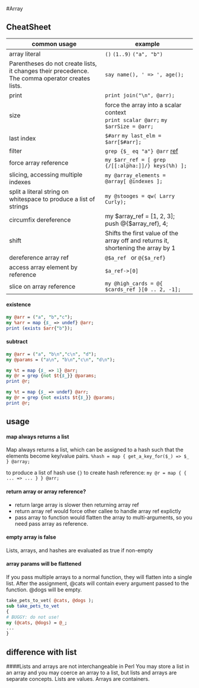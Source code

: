 #Array

## CheatSheet

| common usage  | example|
| ------------- | ------------- |
| array literal  | `()` `(1..9)` `("a", "b")`  |
|Parentheses do not create lists, it changes their precedence. The comma operator creates lists.|`say name(), ' => ', age();`|
| print | `print join("\n", @arr);` |
|size|force the array into a scalar context <br> `print scalar @arr;` `my $arrSize = @arr;`|
|last index| `$#arr` `my last_elm = $arr[$#arr];`|
|filter| `grep {$_ eq "a"} @arr` [ref](http://perldoc.perl.org/functions/grep.html)|
|force array reference|	`my $arr_ref = [ grep {/[[:alpha:]]/} keys(%h) ];`|
|slicing, accessing multiple indexes| `my @array_elements = @array[ @indexes ];`|
|split a literal string on whitespace to produce a list of strings|`my @stooges = qw( Larry Curly);`|
|circumfix dereference|my $array_ref = [1, 2, 3]; <br> push @{$array_ref}, 4;|
|shift| Shifts the first value of the array off and returns it, shortening the array by 1|
|dereference array ref| `@$a_ref ` or `@{$a_ref}` |
|access array element by reference| `$a_ref->[0]`|
|slice on array reference|`my @high_cards = @{ $cards_ref }[0 .. 2, -1];`|

#### existence

```perl
my @arr = ("a", "b","c");
my %arr = map {$_ => undef} @arr;
print (exists $arr{"b"});
```

#### subtract

```perl
my @arr = ("a", "b\n","c\n", "d");
my @params = ("a\n", "b\n","c\n", "d\n");

my %t = map {$_ => 1} @arr;
my @r = grep {not $t{$_}} @params;
print @r;

my %t = map {$_ => undef} @arr;
my @r = grep {not exists $t{$_}} @params;
print @r;
```

## usage

#### map always returns a list
Map always returns a list, which can be assigned to a hash such
that the elements become key/value pairs. 
`%hash = map { get_a_key_for($_) => $_ } @array;`

to produce a list of hash use `{}` to create hash reference:
`my @r = map { { ... => ... } } @arr;`


#### return array or array reference?
- return large array is slower then returning array ref
- return array ref would force other callee to handle array ref explictly 
- pass array to function would flatten the array to multi-arguments, so you need pass array as reference.

#### empty array is false

Lists, arrays, and hashes are evaluated as true if non-empty

#### array params will be flattened
If you pass multiple arrays to a normal function, they will flatten into a single list.
After the assignment, @cats will contain every argument passed to the function.@dogs will be empty.

```perl
take_pets_to_vet( @cats, @dogs );sub take_pets_to_vet{# BUGGY: do not use!my (@cats, @dogs) = @_;...}
```


## difference with list
####Lists and arrays are not interchangeable in Perl
You may store a list in an array and you may coerce an array to a list, but listsand arrays are separate concepts. Lists are values. Arrays are containers.
